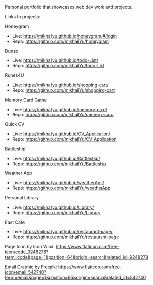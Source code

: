 Personal portfolio that showcases web dev work and projects.

Links to projects:

Honeygram
 - Live: https://mikhailyu.github.io/honeygram/#/login
 - Repo: https://github.com/mikhailYu/honeygram
 
Dunzo 
 - Live: https://mikhailyu.github.io/todo-List/
 - Repo: https://github.com/mikhailYu/todo-List
 
Runes4U
 - Live: https://mikhailyu.github.io/shopping-cart/
 - Repo: https://github.com/mikhailYu/shopping-cart
 
Memory Card Game
 - Live: https://mikhailyu.github.io/memory-card/
 - Repo: https://github.com/mikhailYu/memory-card
 
Quick CV
 - Live: https://mikhailyu.github.io/CV_Application/
 - Repo: https://github.com/mikhailYu/CV_Application
 
Battleship
 - Live: https://mikhailyu.github.io/Battleship/
 - Repo: https://github.com/mikhailYu/Battleship
 
Weather App
 - Live: https://mikhailyu.github.io/weatherApp/
 - Repo: https://github.com/mikhailYu/weatherApp
 
Personal Library
 - Live: https://mikhailyu.github.io/Library/
 - Repo: https://github.com/mikhailYu/Library
 
East Cafe
 - Live: https://mikhailyu.github.io/restaurant-page/
 - Repo: https://github.com/mikhailYu/restaurant-page
 
 
 Page Icon by Icon Wind: https://www.flaticon.com/free-icon/code_9248278?term=code&page=1&position=64&origin=search&related_id=9248278
 
 Email Graphic by Freeplk: https://www.flaticon.com/free-icon/email_542740?term=email&page=1&position=95&origin=search&related_id=542740
 
